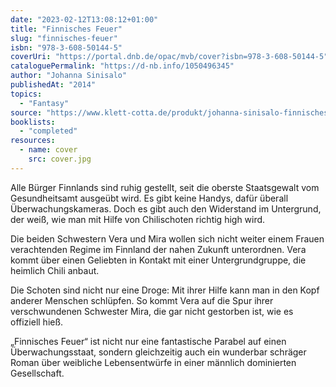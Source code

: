 ```yaml
---
date: "2023-02-12T13:08:12+01:00"
title: "Finnisches Feuer"
slug: "finnisches-feuer"
isbn: "978-3-608-50144-5"
coverUri: "https://portal.dnb.de/opac/mvb/cover?isbn=978-3-608-50144-5"
cataloguePermalink: "https://d-nb.info/1050496345"
author: "Johanna Sinisalo"
publishedAt: "2014"
topics:
  - "Fantasy"
source: "https://www.klett-cotta.de/produkt/johanna-sinisalo-finnisches-feuer-9783608501445-t-2733"
booklists:
  - "completed"
resources:
  - name: cover
    src: cover.jpg
---
```

Alle Bürger Finnlands sind ruhig gestellt, seit die oberste Staatsgewalt vom 
Gesundheitsamt ausgeübt wird. Es gibt keine Handys, dafür überall 
Überwachungskameras. Doch es gibt auch den Widerstand im Untergrund, der weiß, 
wie man mit Hilfe von Chilischoten richtig high wird.

Die beiden Schwestern Vera und Mira wollen sich nicht weiter einem Frauen 
verachtenden Regime im Finnland der nahen Zukunft unterordnen. Vera kommt über 
einen Geliebten in Kontakt mit einer Untergrundgruppe, die heimlich Chili 
anbaut.

Die Schoten sind nicht nur eine Droge: Mit ihrer Hilfe kann man in den Kopf 
anderer Menschen schlüpfen. So kommt Vera auf die Spur ihrer verschwundenen 
Schwester Mira, die gar nicht gestorben ist, wie es offiziell hieß. 

„Finnisches Feuer“ ist nicht nur eine fantastische Parabel auf einen 
Überwachungsstaat, sondern gleichzeitig auch ein wunderbar schräger Roman über 
weibliche Lebensentwürfe in einer männlich dominierten Gesellschaft.